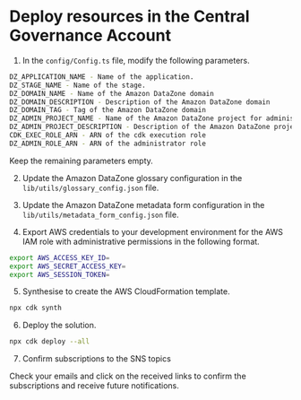 # Deploy resources in the Central Governance Account

1. In the ```config/Config.ts``` file, modify the following parameters.

```bash
DZ_APPLICATION_NAME - Name of the application. 
DZ_STAGE_NAME - Name of the stage. 
DZ_DOMAIN_NAME - Name of the Amazon DataZone domain
DZ_DOMAIN_DESCRIPTION - Description of the Amazon DataZone domain
DZ_DOMAIN_TAG - Tag of the Amazon DataZone domain
DZ_ADMIN_PROJECT_NAME - Name of the Amazon DataZone project for administrators
DZ_ADMIN_PROJECT_DESCRIPTION - Description of the Amazon DataZone project for administrators
CDK_EXEC_ROLE_ARN - ARN of the cdk execution role
DZ_ADMIN_ROLE_ARN - ARN of the administrator role
```
  Keep the remaining parameters empty.

2. Update the Amazon DataZone glossary configuration in the ```lib/utils/glossary_config.json``` file.

3. Update the Amazon DataZone metadata form configuration in the ```lib/utils/metadata_form_config.json``` file. 

4. Export AWS credentials to your development environment for the AWS IAM role with administrative permissions in the following format.

```bash
export AWS_ACCESS_KEY_ID=
export AWS_SECRET_ACCESS_KEY=
export AWS_SESSION_TOKEN=
```

5. Synthesise to create the AWS CloudFormation template.

```bash
npx cdk synth
```

6. Deploy the solution.

```bash
npx cdk deploy --all
```

7. Confirm subscriptions to the SNS topics

Check your emails and click on the received links to confirm the subscriptions and receive future notifications.
